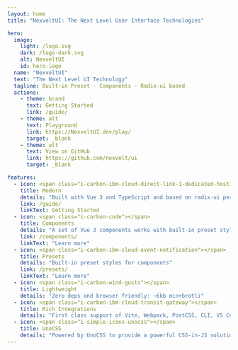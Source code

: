 ```yaml
---
layout: home
title: "NexveltUI: The Next Level User Interface Technologies"

hero:
  image:
    light: /logo.svg
    dark: /logo-dark.svg
    alt: NexveltUI
    id: hero-logo
  name: "NexveltUI"
  text: "The Next Level UI Technology"
  tagline: Built-in Preset · Components · Radix-ui based 
  actions:
    - theme: brand
      text: Getting Started
      link: /guide/
    - theme: alt
      text: Playground
      link: https://NexveltUI.dev/play/
      target: _blank
    - theme: alt
      text: View on GitHub
      link: https://github.com/nexvelt/ui
      target: _blank

features:
  - icon: <span class="i-carbon-ibm-cloud-direct-link-1-dedicated-hosting"></span>
    title: Modern
    details: "Built with Vue 3 and TypeScript and based on radix-ui perspective"
    link: /guide/
    linkText: Getting Started
  - icon: <span class="i-carbon-code"></span>
    title: Components
    details: "A set of Vue 3 components works with built-in preset styles"
    link: /components/
    linkText: "Learn more"
  - icon: <span class="i-carbon-ibm-cloud-event-notification"></span>
    title: Presets
    details: "Built-in preset styles for components"
    link: /presets/
    linkText: "Learn more"
  - icon: <span class="i-carbon-wind-gusts"></span>
    title: Lightweight
    details: "Zero deps and browser friendly: ~6kb min+brotli"
  - icon: <span class="i-carbon-ibm-cloud-transit-gateway"></span>
    title: Rich Integrations
    details: "First class support of Vite, Webpack, PostCSS, CLI, VS Code, ESLint, etc."
  - icon: <span class="i-simple-icons-unocss"></span>
    title: UnoCSS
    details: "Powered by UnoCSS to provide a powerful CSS-in-JS solution"
---
```

